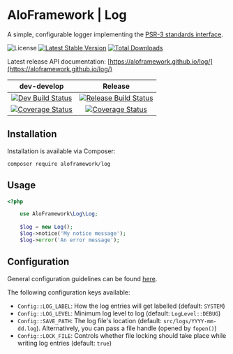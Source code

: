 # AloFramework | Log #

A simple, configurable logger implementing the [PSR-3 standards interface](https://packagist.org/packages/psr/log).

![License](https://poser.pugx.org/aloframework/log/license?format=plastic)
[![Latest Stable Version](https://poser.pugx.org/aloframework/log/v/stable?format=plastic)](https://packagist.org/packages/aloframework/log)
[![Total Downloads](https://poser.pugx.org/aloframework/log/downloads?format=plastic)](https://packagist.org/packages/aloframework/log)

Latest release API documentation: [https://aloframework.github.io/log/](https://aloframework.github.io/log/)

|                                                                                         dev-develop                                                                                         |                                                                                Release                                                                               |
|:-------------------------------------------------------------------------------------------------------------------------------------------------------------------------------------------:|:--------------------------------------------------------------------------------------------------------------------------------------------------------------------:|
|                                   [![Dev Build Status](https://travis-ci.org/aloframework/log.svg?branch=develop)](https://travis-ci.org/aloframework/log)                                  |                      [![Release Build Status](https://travis-ci.org/aloframework/log.svg?branch=master)](https://travis-ci.org/aloframework/log)                     |
| [![Coverage Status](https://coveralls.io/repos/aloframework/log/badge.svg?branch=develop&service=github)](https://coveralls.io/github/aloframework/log?branch=develop)                      | [![Coverage Status](https://coveralls.io/repos/aloframework/log/badge.svg?branch=master&service=github)](https://coveralls.io/github/aloframework/log?branch=master) |


## Installation ##
Installation is available via Composer:

    composer require aloframework/log

## Usage ##

```php
<?php

    use AloFramework\Log\Log;
    
    $log = new Log();
    $log->notice('My notice message');
    $log->error('An error message');
```

## Configuration ##
General configuration guidelines can be found [here](https://github.com/aloframework/config).

The following configuration keys available:

 - `Config::LOG_LABEL`: How the log entries will get labelled (default: `SYSTEM`)
 - `Config::LOG_LEVEL`: Minimum log level to log (default: `LogLevel::DEBUG`)
 - `Config::SAVE_PATH`: The log file's location (default: `src/logs/YYYY-mm-dd.log`). Alternatively, you can pass a file handle (opened by `fopen()`)
 - `Config::LOCK_FILE`: Controls whether file locking should take place while writing log entries (default: `true`)
